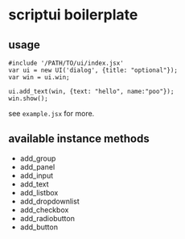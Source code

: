 # scriptui boilerplate

## usage

~~~
#include '/PATH/TO/ui/index.jsx'
var ui = new UI('dialog', {title: "optional"});
var win = ui.win;

ui.add_text(win, {text: "hello", name:"poo"});
win.show();
~~~

see `example.jsx` for more.


## available instance methods

- add_group
- add_panel
- add_input
- add_text
- add_listbox
- add_dropdownlist
- add_checkbox
- add_radiobutton
- add_button

